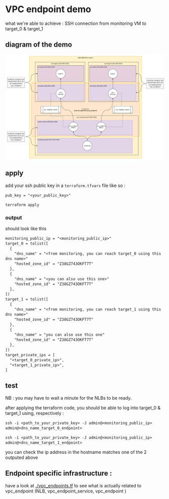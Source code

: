 # VPC endpoint demo

what we're able to achieve : SSH connection from monitoring VM to target_0 & target_1

## diagram of the demo
![architecture](./docs/architecture.png)

## apply
add your ssh public key in a `terraform.tfvars` file like so : 

```
pub_key = "<your_public_key>"
```

```
terraform apply
```

### output 
should look like this

```
monitoring_public_ip = "<monitoring_public_ip>"
target_0 = tolist([
  {
    "dns_name" = "<from monitoring, you can reach target_0 using this dns name>"
    "hosted_zone_id" = "Z38GZ743OKFT7T"
  },
  {
    "dns_name" = "<you can also use this one>"
    "hosted_zone_id" = "Z38GZ743OKFT7T"
  },
])
target_1 = tolist([
  {
    "dns_name" = "<from monitoring, you can reach target_1 using this dns name>"
    "hosted_zone_id" = "Z38GZ743OKFT7T"
  },
  {
    "dns_name" = "you can also use this one"
    "hosted_zone_id" = "Z38GZ743OKFT7T"
  },
])
target_private_ips = [
  "<target_0_private_ip>",
  "<target_1_private_ip>",
]
```

## test

NB : you may have to wait a minute for the NLBs to be ready.

after applying the terraform code, you should be able to log into target_0 & target_1 using, respectively :

```
ssh -i <path_to_your_private_key> -J admin@<monitoring_public_ip> admin@<dns_name_target_0_endpoint>
```

```
ssh -i <path_to_your_private_key> -J admin@<monitoring_public_ip> admin@<dns_name_target_1_endpoint>
```

you can check the ip address in the hostname matches one of the 2 outputed above


## Endpoint specific infrastructure :

have a look at [./vpc_endpoints.tf](./vpc_endpoints.tf) to see what is actually related to vpc_endpoint (NLB, vpc_endpoint_service, vpc_endpoint )
